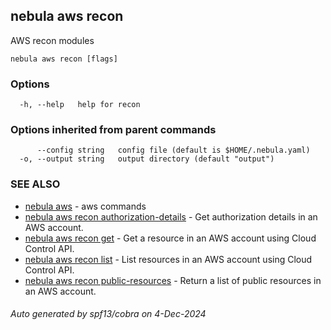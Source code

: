 ## nebula aws recon

AWS recon modules

```
nebula aws recon [flags]
```

### Options

```
  -h, --help   help for recon
```

### Options inherited from parent commands

```
      --config string   config file (default is $HOME/.nebula.yaml)
  -o, --output string   output directory (default "output")
```

### SEE ALSO

* [nebula aws](nebula_aws.md)	 - aws commands
* [nebula aws recon authorization-details](nebula_aws_recon_authorization-details.md)	 - Get authorization details in an AWS account.
* [nebula aws recon get](nebula_aws_recon_get.md)	 - Get a resource in an AWS account using Cloud Control API.
* [nebula aws recon list](nebula_aws_recon_list.md)	 - List resources in an AWS account using Cloud Control API.
* [nebula aws recon public-resources](nebula_aws_recon_public-resources.md)	 - Return a list of public resources in an AWS account.

###### Auto generated by spf13/cobra on 4-Dec-2024
